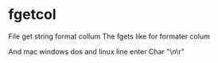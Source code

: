 # fgetcol
File get string format collum
The fgets like for formater colum

And mac windows dos and linux line enter
Char "\n\r"
